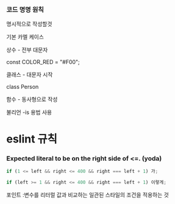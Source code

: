 ### 코드 명명 원칙

명시적으로 작성할것

기본 카멜 케이스

상수 - 전부 대문자

const COLOR_RED = "#F00";

클래스 - 대문자 시작

class Person

함수 - 동사형으로 작성

불리언 -is 용법 사용

# eslint 규칙

### Expected literal to be on the right side of <=. (yoda)

```js
if (1 <= left && right <= 400 && right === left + 1) 가;

if (left >= 1 && right <= 400 && right === left + 1) 이렇게;
```

포인트 :변수를 리터럴 값과 비교하는 일관된 스타일의 조건을 적용하는 것
